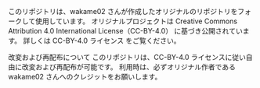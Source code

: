 
このリポジトリは、wakame02 さんが作成したオリジナルのリポジトリをフォークして使用しています。
オリジナルプロジェクトは Creative Commons Attribution 4.0 International License（CC-BY-4.0） に基づき公開されています。
詳しくは CC-BY-4.0 ライセンス をご覧ください。

改変および再配布について
このリポジトリは、CC-BY-4.0 ライセンスに従い自由に改変および再配布が可能です。
利用時は、必ずオリジナル作者である wakame02 さんへのクレジットをお願いします。

